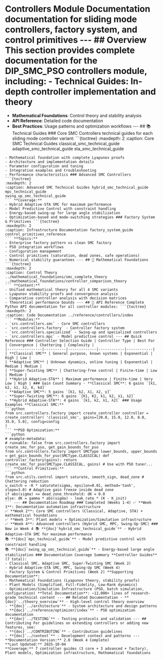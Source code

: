 # Controllers Module Documentation **documentation for sliding mode controllers, factory system, and control primitives** --- ## Overview This section provides complete documentation for the DIP_SMC_PSO controllers module, including: - **Technical Guides**: In-depth controller implementation and theory
- **Mathematical Foundations**: Control theory and stability analysis
- **API Reference**: Detailed code documentation
- **Best Practices**: Usage patterns and optimization workflows --- ## 📚 Technical Guides ### Core SMC Controllers technical guides for each sliding mode controller variant: ```{toctree}
:maxdepth: 2
:caption: Core SMC Technical Guides classical_smc_technical_guide
adaptive_smc_technical_guide
sta_smc_technical_guide
``` **Coverage:**
- Mathematical foundation with complete Lyapunov proofs
- Architecture and implementation details
- Parameter configuration and tuning
- Integration examples and troubleshooting
- Performance characteristics ### Advanced SMC Controllers ```{toctree}
:maxdepth: 2
:caption: Advanced SMC Technical Guides hybrid_smc_technical_guide
mpc_technical_guide
swing_up_smc_technical_guide
``` **Coverage:**
- Hybrid Adaptive-STA SMC for maximum performance
- Model Predictive Control with constraint handling
- Energy-based swing-up for large angle stabilization
- Optimization-based and mode-switching strategies ### Factory System & Primitives ```{toctree}
:maxdepth: 2
:caption: Infrastructure Documentation factory_system_guide
control_primitives_reference
``` **Topics:**
- Enterprise factory pattern vs clean SMC factory
- PSO integration workflows
- Configuration management
- Control primitives (saturation, dead zones, safe operations)
- Numerical stability guarantees --- ## 🔬 Mathematical Foundations ```{toctree}
:maxdepth: 2
:caption: Control Theory ../mathematical_foundations/smc_complete_theory
../mathematical_foundations/controller_comparison_theory
``` **Content:**
- Unified mathematical theory for all 4 SMC variants
- Lyapunov stability proofs and convergence analysis
- Comparative controller analysis with decision matrices
- Theoretical performance bounds --- ## 📖 API Reference Complete Python API documentation for all controller modules: ```{toctree}
:maxdepth: 2
:caption: Code Documentation ../reference/controllers/index
``` **Modules:**
- `src.controllers.smc` - Core SMC controllers
- `src.controllers.factory` - Controller factory system
- `src.controllers.specialized` - Swing-up and specialized controllers
- `src.controllers.mpc` - Model predictive control --- ## Quick Reference ### Controller Selection Guide | Controller Type | Best For | Convergence | Chattering | Complexity |
|----------------|----------|-------------|------------|------------|
| **Classical SMC** | General purpose, known systems | Exponential | High | Low |
| **Adaptive SMC** | Unknown dynamics, online tuning | Exponential | Medium | Medium |
| **Super-Twisting SMC** | Chattering-free control | Finite-time | Low | Medium |
| **Hybrid Adaptive-STA** | Maximum performance | Finite-time | Very Low | High | ### Gain Count Summary - **Classical SMC**: 6 gains `[k1, k2, λ1, λ2, K, kd]`
- **Adaptive SMC**: 5 gains `[k1, k2, λ1, λ2, γ]`
- **Super-Twisting SMC**: 6 gains `[K1, K2, k1, k2, λ1, λ2]`
- **Hybrid Adaptive-STA**: 4 gains `[k1, k2, λ1, λ2]` ### Usage Examples **Classical SMC:**
```python
from src.controllers.factory import create_controller controller = create_controller( 'classical_smc', gains=[20.0, 15.0, 12.0, 8.0, 35.0, 5.0], config=config
)
``` **PSO Optimization:**
```python
# example-metadata:
# runnable: false from src.controllers.factory import create_smc_for_pso, get_gain_bounds_for_pso
from src.controllers.factory import SMCType lower_bounds, upper_bounds = get_gain_bounds_for_pso(SMCType.CLASSICAL) def controller_factory(gains): return create_smc_for_pso(SMCType.CLASSICAL, gains) # Use with PSO tuner...
``` **Control Primitives:**
```python
from src.utils.control import saturate, smooth_sign, dead_zone # Chattering reduction
u_switch = -K * saturate(sigma, epsilon=0.01, method='tanh', slope=3.0) # Adaptive gain freeze inside dead zone
if abs(sigma) <= dead_zone_threshold: dK = 0.0
else: dK = gamma * abs(sigma) - leak_rate * (K - K_init)
``` --- ## Documentation Roadmap ### Completed (Weeks 1-4) ✅ **Week 1**: Documentation automation infrastructure
✅ **Week 2**: Core SMC controllers (Classical, Adaptive, STA) + mathematical foundations
✅ **Week 3**: Plant models + Optimization/Simulation infrastructure
✅ **Week 4**: Advanced controllers (Hybrid SMC, MPC, Swing-Up SMC) ### New in Week 4 📚 **{doc}`hybrid_smc_technical_guide`** - Hybrid Adaptive-STA SMC for maximum performance
📚 **{doc}`mpc_technical_guide`** - Model predictive control with constraint handling
📚 **{doc}`swing_up_smc_technical_guide`** - Energy-based large angle stabilization ### Documentation Coverage Summary **Controller Guides** (7 total):
- Classical SMC, Adaptive SMC, Super-Twisting SMC (Week 2)
- Hybrid Adaptive-STA SMC, MPC, Swing-Up SMC (Week 4)
- Factory System & Control Primitives (Week 2) **Supporting Documentation**:
- Mathematical Foundations (Lyapunov theory, stability proofs)
- Plant Models (Simplified, Full-Fidelity, Low-Rank dynamics)
- Optimization/Simulation Infrastructure (PSO, batch simulation, configuration) **Total Documentation**: ~12,000+ lines of research-grade technical content --- ## Related Documentation - **{doc}`../theory_overview`** - High-level control theory overview
- **{doc}`../architecture`** - System architecture and design patterns
- **{doc}`../reference/optimizer/index`** - PSO optimization documentation
- **{doc}`../TESTING`** - Testing protocols and validation --- ## Contributing For guidelines on extending controllers or adding new features, see:
- **{doc}`../CONTRIBUTING`** - Contribution guidelines
- **{doc}`../context`** - Development context and patterns --- **Documentation Version:** 2.0 (Week 4 Complete)
**Last Updated:** 2025-10-04
**Coverage:** 7 controller guides (3 core + 3 advanced + factory), Plant models, Optimization infrastructure, Mathematical foundations
